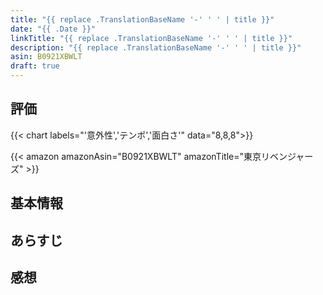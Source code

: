 ```yaml
---
title: "{{ replace .TranslationBaseName '-' ' ' | title }}"
date: "{{ .Date }}"
linkTitle: "{{ replace .TranslationBaseName '-' ' ' | title }}"
description: "{{ replace .TranslationBaseName '-' ' ' | title }}"
asin: B0921XBWLT
draft: true
---
```


## 評価
{{< chart labels="'意外性','テンポ','面白さ'" data="8,8,8">}}

{{< amazon amazonAsin="B0921XBWLT" amazonTitle="東京リベンジャーズ" >}}

## 基本情報

## あらすじ

## 感想